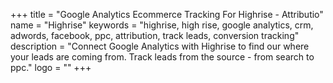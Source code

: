 +++
title = "Google Analytics Ecommerce Tracking For Highrise - Attributio"
name = "Highrise"
keywords = "highrise, high rise, google analytics, crm, adwords, facebook, ppc, attribution, track leads, conversion tracking"
description = "Connect Google Analytics with Highrise to find our where your leads are coming from. Track leads from the source - from search to ppc."
logo = ""
+++
